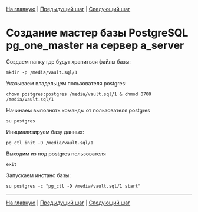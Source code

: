 [На главную](./index.md) | [Предыдущий шаг](1-step.md) | [Следующий шаг](3-step.md)

# Создание мастер базы PostgreSQL **pg_one_master** на сервер **a_server**

Создаем папку где будут храниться файлы базы:

```
mkdir -p /media/vault.sql/1
```

Указываем владельцем пользователя postgres:

```
chown postgres:postgres /media/vault.sql/1 & chmod 0700 /media/vault.sql/1
```

Начинаем выполнять команды от пользователя postgres

```
su postgres
```

Инициализируем базу данных:

```
pg_ctl init -D /media/vault.sql/1
```

Выходим из под postgres пользователя

```
exit
```

Запускаем инстанс базы:

```
su postgres -c "pg_ctl -D /media/vault.sql/1 start"
```

---

[На главную](./index.md) | [Предыдущий шаг](1-step.md) | [Следующий шаг](3-step.md)
